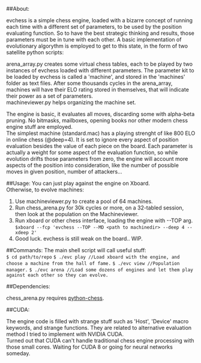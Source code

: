 ##About:

 <p>evchess is a simple chess engine, loaded with a bizarre concept of running each time with a different set of parameters, to be used by the position evaluating function. So 
 to have the best strategic thinking and results, those parameters must be in tune with each other. A basic implementation of evolutionary algorythm is employed to get to this state, in the form of two satellite python scripts:</p>
 
 <p> arena_array.py creates some virtual chess tables, each to be played by two instances of evchess loaded with different parameters. The parameter kit to be loaded by evchess is called a 'machine', and stored in the 'machines' folder as text files. 
After some thousands cycles in the arena_array, machines will have their ELO rating stored in themselves, that will indicate their power as a set of parameters.<br>
      machineviewer.py helps organizing the machine set.</p>
      
 <p>The engine is basic, it evaluates all moves, discarding some with alpha-beta pruning. No bitmasks, mailboxes, opening books nor other modern chess engine stuff are employed.<br>
 The simplest machine (standard.mac) has a playing strenght of like 800 ELO in online chess (@deep=4).
 It is set to ignore every aspect of position evaluation besides the value of each piece on the board.
 Each parameter is actually a weight for some aspect of the evaluation function, so while evolution drifts those parameters from zero,
 the engine will account more aspects of the position into consideration, like the number of possible moves in given position, number of attackers...</p>

##Usage:
 You can just play against the engine on Xboard.<br>
   Otherwise, to evolve machines:<br>

 1) Use machineviewer.py to create a pool of 64 machines.<br>
 2) Run chess_arena.py for 30k cycles or more, on a 32-tabled session, then look at the population on the Machineviewer.<br>
 3) Run xboard or other chess interface, loading the engine with --TOP arg.<br>
	`$xboard --fcp 'evchess --TOP --MD <path to machinedir> --deep 4 --xdeep 2'`<br>
 4) Good luck. evchess is still weak on the board.. WIP.<br>

##Commands:
 The main shell script will call useful stuff:<br>
    `$ cd path/to/repo`
    `$ ./evc play //Load xboard with the engine, and choose a machine from the hall of fame.`
    `$ ./evc view //Population manager.`
    `$ ./evc arena //Load some dozens of engines and let them play against each other so they can evolve.`
    
##Dependencies:

chess_arena.py requires <a href="https://github.com/niklasf/python-chess">python-chess</a>.<br>


##CUDA:

 The engine code is filled with strange stuff such as 'Host', 'Device' macro keywords, and strange functions. They are related to alternative evaluation method I tried to implement with
NVIDIA CUDA.<br>
 Turned out that CUDA can't handle traditional chess engine processing with those small cores. Waiting for CUDA 8 or going for neural networks someday.

